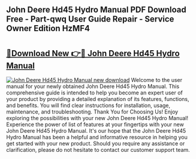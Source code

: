 ## John Deere Hd45 Hydro Manual PDF Download Free - Part-qwq User Guide Repair - Service Owner Edition HzMF4

# <h2><a href="http://bc89905.oget.top/?id=John+Deere+Hd45+Hydro+Manual">🔗Download New 👉🔴 John Deere Hd45 Hydro Manual</a></h2>

[![John Deere Hd45 Hydro Manual new download](https://i.imgur.com/5g1atiW.png)](http://bc89905.oget.top/?id=John+Deere+Hd45+Hydro+Manual)
Welcome to the user manual for your newly obtained John Deere Hd45 Hydro Manual. This comprehensive guide is intended to help you become an expert user of your product by providing a detailed explanation of its features, functions, and benefits. You will find clear instructions for installation, usage, maintenance, and troubleshooting. Thank You for Choosing Us! Enjoy exploring the possibilities with your new John Deere Hd45 Hydro Manual! Experience the power of list of features at your fingertips with your new John Deere Hd45 Hydro Manual. It's our hope that the John Deere Hd45 Hydro Manual has been a helpful and informative resource in helping you get started with your new product. Should you require any assistance or clarification, please do not hesitate to contact our customer support team.
